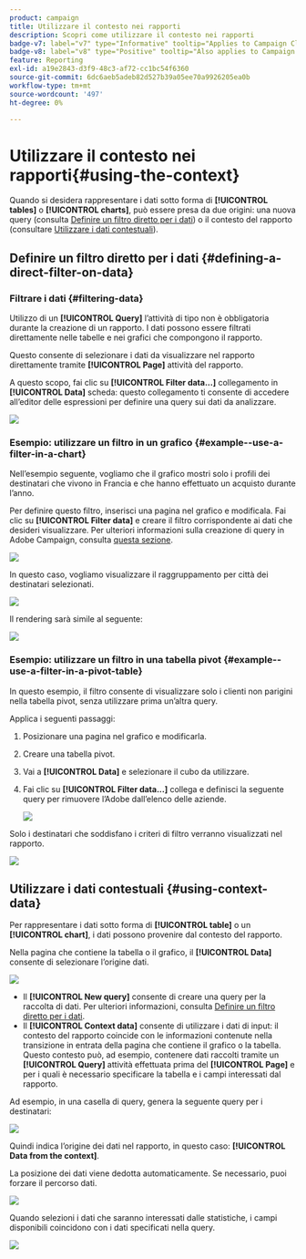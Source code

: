 ```yaml
---
product: campaign
title: Utilizzare il contesto nei rapporti
description: Scopri come utilizzare il contesto nei rapporti
badge-v7: label="v7" type="Informative" tooltip="Applies to Campaign Classic v7"
badge-v8: label="v8" type="Positive" tooltip="Also applies to Campaign v8"
feature: Reporting
exl-id: a19e2843-d3f9-48c3-af72-cc1bc54f6360
source-git-commit: 6dc6aeb5adeb82d527b39a05ee70a9926205ea0b
workflow-type: tm+mt
source-wordcount: '497'
ht-degree: 0%

---
```


# Utilizzare il contesto nei rapporti{#using-the-context}



Quando si desidera rappresentare i dati sotto forma di **[!UICONTROL tables]** o **[!UICONTROL charts]**, può essere presa da due origini: una nuova query (consulta [Definire un filtro diretto per i dati](#defining-a-direct-filter-on-data)) o il contesto del rapporto (consultare [Utilizzare i dati contestuali](#using-context-data)).

## Definire un filtro diretto per i dati {#defining-a-direct-filter-on-data}

### Filtrare i dati {#filtering-data}

Utilizzo di un **[!UICONTROL Query]** l’attività di tipo non è obbligatoria durante la creazione di un rapporto. I dati possono essere filtrati direttamente nelle tabelle e nei grafici che compongono il rapporto.

Questo consente di selezionare i dati da visualizzare nel rapporto direttamente tramite **[!UICONTROL Page]** attività del rapporto.

A questo scopo, fai clic su **[!UICONTROL Filter data...]** collegamento in **[!UICONTROL Data]** scheda: questo collegamento ti consente di accedere all’editor delle espressioni per definire una query sui dati da analizzare.

![](assets/reporting_filter_data_from_page.png)

### Esempio: utilizzare un filtro in un grafico {#example--use-a-filter-in-a-chart}

Nell’esempio seguente, vogliamo che il grafico mostri solo i profili dei destinatari che vivono in Francia e che hanno effettuato un acquisto durante l’anno.

Per definire questo filtro, inserisci una pagina nel grafico e modificala. Fai clic su **[!UICONTROL Filter data]** e creare il filtro corrispondente ai dati che desideri visualizzare. Per ulteriori informazioni sulla creazione di query in Adobe Campaign, consulta [questa sezione](../../platform/using/about-queries-in-campaign.md).

![](assets/s_ncs_advuser_report_wizard_029.png)

In questo caso, vogliamo visualizzare il raggruppamento per città dei destinatari selezionati.

![](assets/reporting_graph_with_2vars.png)

Il rendering sarà simile al seguente:

![](assets/reporting_graph_with_2vars_preview.png)

### Esempio: utilizzare un filtro in una tabella pivot {#example--use-a-filter-in-a-pivot-table}

In questo esempio, il filtro consente di visualizzare solo i clienti non parigini nella tabella pivot, senza utilizzare prima un’altra query.

Applica i seguenti passaggi:

1. Posizionare una pagina nel grafico e modificarla.
1. Creare una tabella pivot.
1. Vai a **[!UICONTROL Data]** e selezionare il cubo da utilizzare.
1. Fai clic su **[!UICONTROL Filter data...]** collega e definisci la seguente query per rimuovere l’Adobe dall’elenco delle aziende.

   ![](assets/s_ncs_advuser_report_display_03.png)

Solo i destinatari che soddisfano i criteri di filtro verranno visualizzati nel rapporto.

![](assets/s_ncs_advuser_report_display_04.png)

## Utilizzare i dati contestuali {#using-context-data}

Per rappresentare i dati sotto forma di **[!UICONTROL table]** o un **[!UICONTROL chart]**, i dati possono provenire dal contesto del rapporto.

Nella pagina che contiene la tabella o il grafico, il **[!UICONTROL Data]** consente di selezionare l’origine dati.

![](assets/s_ncs_advuser_report_datasource_3.png)

* Il **[!UICONTROL New query]** consente di creare una query per la raccolta di dati. Per ulteriori informazioni, consulta [Definire un filtro diretto per i dati](#defining-a-direct-filter-on-data).
* Il **[!UICONTROL Context data]** consente di utilizzare i dati di input: il contesto del rapporto coincide con le informazioni contenute nella transizione in entrata della pagina che contiene il grafico o la tabella. Questo contesto può, ad esempio, contenere dati raccolti tramite un **[!UICONTROL Query]** attività effettuata prima del **[!UICONTROL Page]** e per i quali è necessario specificare la tabella e i campi interessati dal rapporto.

Ad esempio, in una casella di query, genera la seguente query per i destinatari:

![](assets/s_ncs_advuser_report_datasource_2.png)

Quindi indica l’origine dei dati nel rapporto, in questo caso: **[!UICONTROL Data from the context]**.

La posizione dei dati viene dedotta automaticamente. Se necessario, puoi forzare il percorso dati.

![](assets/s_ncs_advuser_report_datasource_4.png)

Quando selezioni i dati che saranno interessati dalle statistiche, i campi disponibili coincidono con i dati specificati nella query.

![](assets/s_ncs_advuser_report_datasource_1.png)
